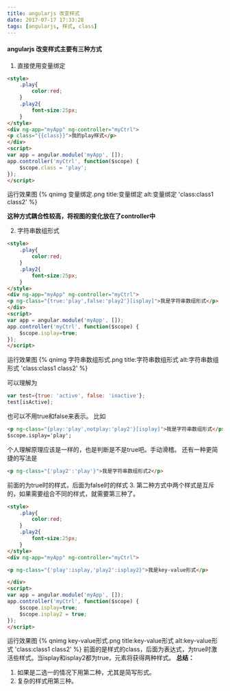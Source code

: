 ```yaml
---
title: angularjs 改变样式
date: 2017-07-17 17:33:28
tags: [angularjs, 样式, class]
---
```

#### angularjs 改变样式主要有三种方式
1. 直接使用变量绑定

```html
<style>
    .play{
        color:red;
    }
    .play2{
        font-size:25px;
    }
</style>
<div ng-app="myApp" ng-controller="myCtrl">
<p class="{{class}}">我的play样式</p>
</div>
<script>
var app = angular.module('myApp', []);
app.controller('myCtrl', function($scope) {
    $scope.class = 'play';
});
</script>
```

运行效果图
{% qnimg 变量绑定.png title:变量绑定 alt:变量绑定 'class:class1 class2' %}

**这种方式耦合性较高，将视图的变化放在了controller中**

2.  字符串数组形式

```html
<style>
    .play{
        color:red;
    }
    .play2{
        font-size:25px;
    }
</style>
<div ng-app="myApp" ng-controller="myCtrl">
<p ng-class="{true:'play',false:'play2'}[isplay]">我是字符串数组形式</p>
</div>
<script>
var app = angular.module('myApp', []);
app.controller('myCtrl', function($scope) {
    $scope.isplay=true;
});
</script>
```

运行效果图
{% qnimg 字符串数组形式.png title:字符串数组形式 alt:字符串数组形式 'class:class1 class2' %}

可以理解为
```javascript
var test={true: 'active', false: 'inactive'};
test[isActive];
```
也可以不用true和false来表示。
比如
```html
<p ng-class="{play:'play',notplay:'play2'}[isplay]">我是字符串数组形式</p>
$scope.isplay='play';
```
个人理解原理应该是一样的，也是判断是不是true吧。手动滑稽。
还有一种更简捷的写法是
```html
<p ng-class="{'play2':'play'}">我是字符串数组形式2</p>
```
前面的为true时的样式，后面为false时的样式
3. 第二种方式中两个样式是互斥的，如果需要组合不同的样式，就需要第三种了。

```html
<style>
    .play{
        color:red;
    }
    .play2{
        font-size:25px;
    }
</style>
<div ng-app="myApp" ng-controller="myCtrl">

<p ng-class="{'play':isplay,'play2':isplay2}">我是key-value形式</p>

</div>
<script>
var app = angular.module('myApp', []);
app.controller('myCtrl', function($scope) {
    $scope.isplay=true;
    $scope.isplay2 = true;
});
</script>
```
运行效果图
{% qnimg key-value形式.png title:key-value形式 alt:key-value形式 'class:class1 class2' %}
前面的是样式的class，后面为表达式，为true时激活些样式。当isplay和isplay2都为true，元素将获得两种样式。
**总结：** 
1. 如果是二选一的情况下用第二种，尤其是简写形式。
2. 复杂的样式用第三种。
